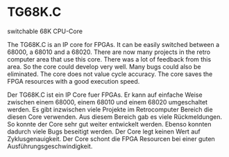 # TG68K.C

switchable 68K CPU-Core

The TG68K.C is an IP core for FPGAs. It can be easily switched between a 68000, a 68010 and a 68020.
There are now many projects in the retro computer area that use this core. There was a lot of feedback from this area. So the core could develop very well. Many bugs could also be eliminated.
The core does not value cycle accuracy. The core saves the FPGA resources with a good execution speed.



Der TG68K.C ist ein IP Core fuer FPGAs. Er kann auf einfache Weise zwischen einem 68000, einem 68010 und einem 68020 umgeschaltet werden.
Es gibt inzwischen viele Projekte im Retrocomputer Bereich die diesen Core verwenden. Aus diesem Bereich gab es viele Rückmeldungen. So konnte der Core sehr gut weiter entwickelt werden. Ebenso konnten dadurch viele Bugs beseitigt werden.
Der Core legt keinen Wert auf Zyklusgenauigkeit. Der Core schont die FPGA Resourcen bei einer guten Ausführungsgeschwindigkeit.
